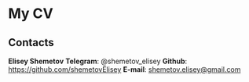 # My CV

## Contacts
**Elisey Shemetov**
**Telegram**: @shemetov_elisey
**Github**: https://github.com/shemetovElisey
**E-mail**: shemetov.elisey@gmail.com
